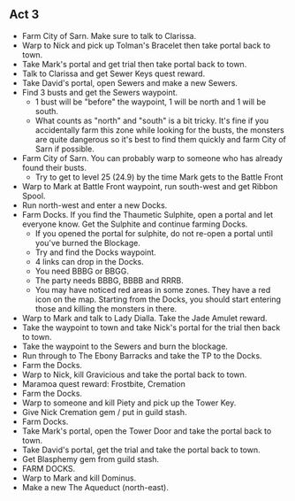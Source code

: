 ## Act 3

- Farm City of Sarn. Make sure to talk to Clarissa.
- Warp to Nick and pick up Tolman's Bracelet then take portal back to town.
- Take Mark's portal and get trial then take portal back to town.
- Talk to Clarissa and get Sewer Keys quest reward.
- Take David's portal, open Sewers and make a new Sewers.
- Find 3 busts and get the Sewers waypoint.
  - 1 bust will be "before" the waypoint, 1 will be north and 1 will be south.
  - What counts as "north" and "south" is a bit tricky. It's fine if you accidentally farm this zone while looking for the busts, the monsters are quite dangerous so it's best to find them quickly and farm City of Sarn if possible.
- Farm City of Sarn. You can probably warp to someone who has already found their busts.
  - Try to get to level 25 (24.9) by the time Mark gets to the Battle Front
- Warp to Mark at Battle Front waypoint, run south-west and get Ribbon Spool.
- Run north-west and enter a new Docks.
- Farm Docks. If you find the Thaumetic Sulphite, open a portal and let everyone know. Get the Sulphite and continue farming Docks.
  - If you opened the portal for sulphite, do not re-open a portal until you've burned the Blockage.
  - Try and find the Docks waypoint.
  - 4 links can drop in the Docks.
  - You need BBBG or BBGG.
  - The party needs BBBG, BBBB and RRRB.
  - You may have noticed red areas in some zones. They have a red icon on the map. Starting from the Docks, you should start entering those and killing the monsters in there.
- Warp to Mark and talk to Lady Dialla. Take the Jade Amulet reward.
- Take the waypoint to town and take Nick's portal for the trial then back to town.
- Take the waypoint to the Sewers and burn the blockage.
- Run through to The Ebony Barracks and take the TP to the Docks.
- Farm the Docks.
- Warp to Nick, kill Gravicious and take the portal back to town.
- Maramoa quest reward: Frostbite, Cremation
- Farm the Docks.
- Warp to someone and kill Piety and pick up the Tower Key.
- Give Nick Cremation gem / put in guild stash.
- Farm Docks.
- Take Mark's portal, open the Tower Door and take the portal back to town.
- Take David's portal, get the trial and take the portal back to town.
- Get Blasphemy gem from guild stash.
- FARM DOCKS.
- Warp to Mark and kill Dominus.
- Make a new The Aqueduct (north-east).
